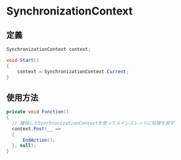 # SynchronizationContext

## 定義

```c#
SynchronizationContext context;

void Start()
{
    context = SynchronizationContext.Current;
}
```

## 使用方法

```c#
private void Function()
{
  // 確保したSynchronizationContextを使ってメインスレッドに処理を戻す
  context.Post(__ =>
  {
      EndAction();
  }, null);
}
```
